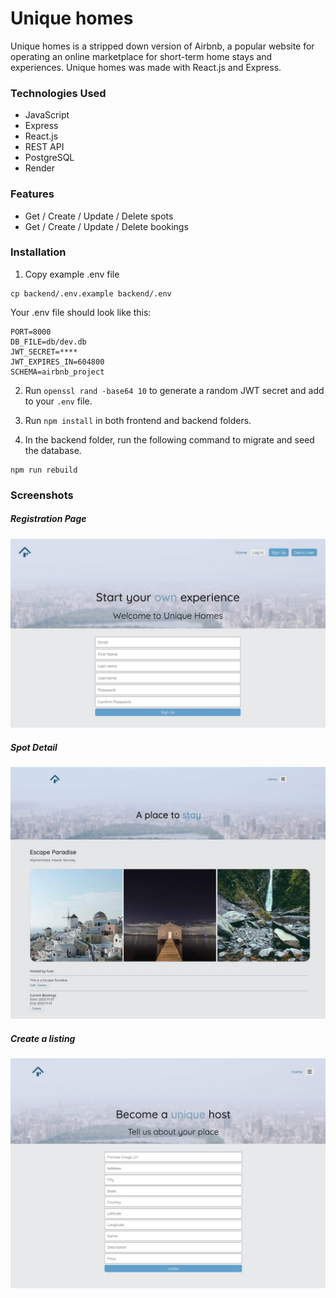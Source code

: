 # Unique homes

Unique homes is a stripped down version of Airbnb, a popular website for operating an online marketplace for short-term home stays and experiences. Unique homes was made with React.js and Express.

### Technologies Used

- JavaScript
- Express
- React.js
- REST API
- PostgreSQL
- Render

### Features

- Get / Create / Update / Delete spots
- Get / Create / Update / Delete bookings

### Installation

1. Copy example .env file

```
cp backend/.env.example backend/.env
```

Your .env file should look like this:

```
PORT=8000
DB_FILE=db/dev.db
JWT_SECRET=****
JWT_EXPIRES_IN=604800
SCHEMA=airbnb_project
```

2. Run `openssl rand -base64 10` to generate a random JWT secret and add to your `.env` file.

3. Run `npm install` in both frontend and backend folders.

4. In the backend folder, run the following command to migrate and seed the database.

```
npm run rebuild
```

### Screenshots

##### Registration Page

![registration_page]

##### Spot Detail

![spot_detail]

##### Create a listing

![create_a_listing]

[registration_page]: ./registration_page.jpg
[spot_detail]: ./spot_detail.jpg
[create_a_listing]: ./create_a_listing.jpg
